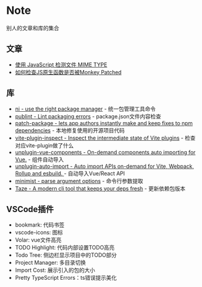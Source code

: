# Note
别人的文章和库的集合

## 文章

- [使用 JavaScript 检测文件 MIME TYPE](https://zhuanlan.zhihu.com/p/25049406)
- [如何检查JS原生函数是否被Monkey Patched](https://mmazzarolo.com/blog/2022-07-30-checking-if-a-javascript-native-function-was-monkey-patched/?utm_source=pocket_mylist)

## 库

- [ni - use the right package manager](https://github.com/antfu/ni) - 统一包管理工具命令
- [publint - Lint packaging errors](https://github.com/bluwy/publint) - package.json文件内容检查
- [patch-package - lets app authors instantly make and keep fixes to npm dependencies](https://github.com/ds300/patch-package) - 本地修复使用的开源项目代码
- [vite-plugin-inspect - Inspect the intermediate state of Vite plugins](https://github.com/antfu/vite-plugin-inspect) - 检查对应vite-plugin做了什么
- [unplugin-vue-components - On-demand components auto importing for Vue.](https://github.com/antfu/unplugin-vue-components) - 组件自动导入
- [unplugin-auto-import - Auto import APIs on-demand for Vite, Webpack, Rollup and esbuild. ](https://github.com/antfu/unplugin-auto-import) - 自动导入Vue/React API
- [minimist - parse argument options](https://github.com/minimistjs/minimist) - 命令行参数提取
- [Taze - A modern cli tool that keeps your deps fresh](https://github.com/antfu/taze) - 更新依赖包版本

## VSCode插件

- bookmark: 代码书签
- vscode-icons: 图标
- Volar: vue文件高亮
- TODO Highlight: 代码内部设置TODO高亮
- Todo Tree: 侧边栏显示项目中的TODO部分
- Project Manager: 多目录切换
- Import Cost: 展示引入的包的大小
- Pretty TypeScript Errors：ts错误提示美化
